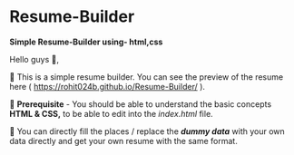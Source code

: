 # Resume-Builder
 **Simple Resume-Builder using- html,css**

Hello guys 👋,

📄 This is a simple resume builder. You can see the preview of the resume here ( https://rohit024b.github.io/Resume-Builder/ ).

📝 **Prerequisite** - You should be able to understand the basic concepts **HTML & CSS,** to be able to edit into the *index.html* file.

🍃 You can directly fill the places / replace the ***dummy data*** with your own data directly and get your own resume with the same format.
